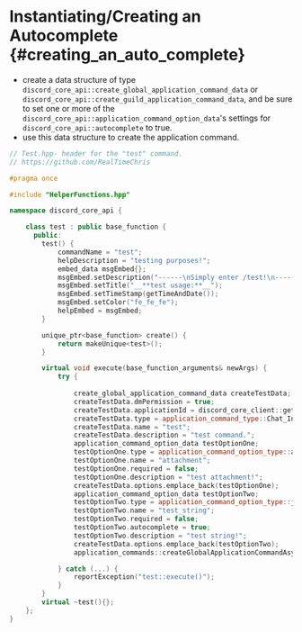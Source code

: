 Instantiating/Creating an Autocomplete {#creating_an_auto_complete}
============ 
- create a data structure of type `discord_core_api::create_global_application_command_data` or `discord_core_api::create_guild_application_command_data`, and be sure to set one or more of the `discord_core_api::application_command_option_data`'s settings for `discord_core_api::autocomplete` to true.
- use this data structure to create the application command.

```cpp
// Test.hpp- header for the "test" command.
// https://github.com/RealTimeChris

#pragma once

#include "HelperFunctions.hpp"

namespace discord_core_api {

	class test : public base_function {
	  public:
		test() {
			commandName = "test";
			helpDescription = "testing purposes!";
			embed_data msgEmbed{};
			msgEmbed.setDescription("------\nSimply enter /test!\n------");
			msgEmbed.setTitle("__**test usage:**__");
			msgEmbed.setTimeStamp(getTimeAndDate());
			msgEmbed.setColor("fe_fe_fe");
			helpEmbed = msgEmbed;
		}

		unique_ptr<base_function> create() {
			return makeUnique<test>();
		}

		virtual void execute(base_function_arguments& newArgs) {
			try {
				
				create_global_application_command_data createTestData;
				createTestData.dmPermission = true;
				createTestData.applicationId = discord_core_client::getInstance()->getBotUser().id;
				createTestData.type = application_command_type::Chat_Input;
				createTestData.name = "test";
				createTestData.description = "test command.";
				application_command_option_data testOptionOne;
				testOptionOne.type = application_command_option_type::attachment;
				testOptionOne.name = "attachment";
				testOptionOne.required = false;
				testOptionOne.description = "test attachment!";
				createTestData.options.emplace_back(testOptionOne);
				application_command_option_data testOptionTwo;
				testOptionTwo.type = application_command_option_type::jsonifier::string;
				testOptionTwo.name = "test_string";
				testOptionTwo.required = false;
				testOptionTwo.autocomplete = true;
				testOptionTwo.description = "test string!";
				createTestData.options.emplace_back(testOptionTwo);
				application_commands::createGlobalApplicationCommandAsync(createTestData).get();

			} catch (...) {
				reportException("test::execute()");
			}
		}
		virtual ~test(){};
	};
}
```
